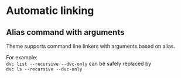 # Automatic linking

## Alias command with arguments

Theme supports command line linkers with arguments based on alias.

For example:  
`dvc list --recursive --dvc-only` can be safely replaced by  
`dvc ls --recursive --dvc-only`
